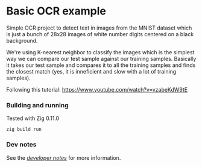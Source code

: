 # Basic OCR example

Simple OCR project to detect text in images from the MNIST dataset which is just a bunch
of 28x28 images of white number digits centered on a black background.

We're using K-nearest neighbor to classify the images which is the simplest way we can
compare our test sample against our training samples. Basically it takes our test sample
and compares it to all the training samples and finds the closest match (yes, it is
inneficient and slow with a lot of training samples).

Following this tutorial: https://www.youtube.com/watch?v=vzabeKdW9tE


### Building and running

Tested with Zig 0.11.0

```
zig build run
```



### Dev notes

See the [*developer notes*](./dev-notes.md) for more information.

